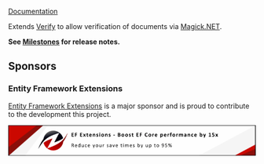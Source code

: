 [Documentation](https://github.com/VerifyTests/Verify.ImageMagick)

Extends [Verify](https://github.com/VerifyTests/Verify) to allow verification of documents via [Magick.NET](https://github.com/dlemstra/Magick.NET).<!-- singleLineInclude: intro. path: /docs/intro.include.md -->

**See [Milestones](https://github.com/VerifyTests/Verify.ImageMagick/milestones?state=closed) for release notes.**


## Sponsors


### Entity Framework Extensions<!-- include: zzz. path: /docs/zzz.include.md -->

[Entity Framework Extensions](https://entityframework-extensions.net/?utm_source=simoncropp&utm_medium=Verify.ImageMagick) is a major sponsor and is proud to contribute to the development this project.

[![Entity Framework Extensions](https://raw.githubusercontent.com/VerifyTests/Verify.ImageMagick/refs/heads/main/docs/zzz.png)](https://entityframework-extensions.net/?utm_source=simoncropp&utm_medium=Verify.ImageMagick)<!-- endInclude -->
